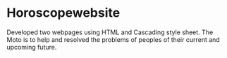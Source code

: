 # Horoscopewebsite
Developed two webpages using HTML and Cascading style sheet. The Moto is to help and resolved the problems of peoples of their current and upcoming future. 
